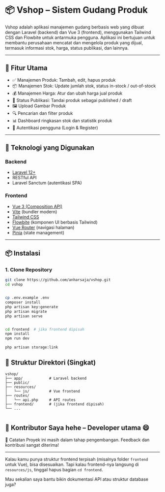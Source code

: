 # 📦 Vshop – Sistem Gudang Produk

Vshop adalah aplikasi manajemen gudang berbasis web yang dibuat dengan Laravel (backend) dan Vue 3 (frontend), menggunakan Tailwind CSS dan Flowbite untuk antarmuka pengguna. Aplikasi ini bertujuan untuk membantu perusahaan mencatat dan mengelola produk yang dijual, termasuk informasi stok, harga, status publikasi, dan lainnya.

---

## 🚀 Fitur Utama

- ✅ Manajemen Produk: Tambah, edit, hapus produk
- 📦 Manajemen Stok: Update jumlah stok, status in-stock / out-of-stock
- 💰 Manajemen Harga: Atur dan ubah harga jual produk
- 📢 Status Publikasi: Tandai produk sebagai published / draft
- 🖼️ Upload Gambar Produk
- 🔍 Pencarian dan filter produk
- 📊 Dashboard ringkasan stok dan statistik produk
- 🔐 Autentikasi pengguna (Login & Register)

---

## 🧰 Teknologi yang Digunakan

### Backend
- [Laravel 12+](https://laravel.com/)
- RESTful API
- Laravel Sanctum (autentikasi SPA)

### Frontend
- [Vue 3 (Composition API)](https://vuejs.org/)
- [Vite](https://vitejs.dev/) (bundler modern)
- [Tailwind CSS](https://tailwindcss.com/)
- [Flowbite](https://flowbite.com/) (komponen UI berbasis Tailwind)
- [Vue Router](https://router.vuejs.org/) (navigasi halaman)
- [Pinia](https://pinia.vuejs.org/) (state management)

---

## 📦 Instalasi

### 1. Clone Repository

```bash
git clone https://github.com/anharsaja/vshop.git
cd vshop


cp .env.example .env
composer install
php artisan key:generate
php artisan migrate
php artisan serve


cd frontend  # jika frontend dipisah
npm install
npm run dev

php artisan storage:link
```

## 📁 Struktur Direktori (Singkat)

```plaintext
vshop/
├── app/            # Laravel backend
├── public/
├── resources/
│   └── js/         # Vue frontend
├── routes/
│   └── api.php     # API routes
├── frontend/       # (jika frontend dipisah)
└── ...


```
👥 Kontributor
Saya hehe – Developer utama 😄
---

📌 Catatan
Proyek ini masih dalam tahap pengembangan. Feedback dan kontribusi sangat diterima!


---

Kalau kamu punya struktur frontend terpisah (misalnya folder `frontend` untuk Vue), bisa disesuaikan. Tapi kalau frontend-nya langsung di `resources/js`, tinggal hapus bagian `cd frontend`.

Mau sekalian saya bantu bikin dokumentasi API atau struktur database juga?
